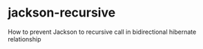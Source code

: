 # jackson-recursive
How to prevent Jackson to recursive call in bidirectional hibernate relationship
